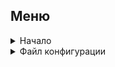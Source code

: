 ## Меню

<details>
  <summary>Начало</summary>

- [Введение](docs/GettingStarted.md#введение)
- [Системные требования](docs/GettingStarted.md#системные_требования)
- [Установка](docs/GettingStarted.md#установка)
- [Вход в систему](docs/GettingStarted.md#вход_в_систему)
- [Инициализация проекта](docs/GettingStarted.md#инициализация_проекта)
- [Запуск проекта в облаке](docs/GettingStarted.md#запуск_проекта_в_облаке)
</details>

<details>
  <summary>Файл конфигурации</summary>

- [Пример файла конфигурации](docs/ConfigFile.md#пример_файла_конфигурации)
- [Поля конфигурации верхнего уровня](docs/ConfigFile.md#поля_конфигурации_верхнего_уровня)
- [Поля конфигурации сервиса](docs/ConfigFile.md#поля_конфигурации_сервиса)
</details>

